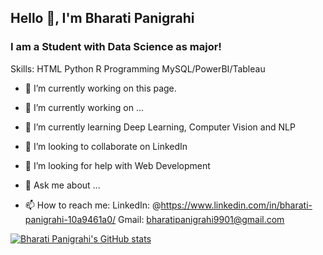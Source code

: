 ## Hello 👋, I'm Bharati Panigrahi
### I am a Student with Data Science as major!

Skills: 
HTML
Python
R Programming
MySQL/PowerBI/Tableau

- 🔭 I’m currently working on this page. 

- 🔭 I’m currently working on ...
- 🌱 I’m currently learning Deep Learning, Computer Vision and NLP
- 👯 I’m looking to collaborate on LinkedIn
- 🤔 I’m looking for help with Web Development
- 💬 Ask me about ...
- 📫 How to reach me: 
LinkedIn: @https://www.linkedin.com/in/bharati-panigrahi-10a9461a0/
Gmail: bharatipanigrahi9901@gmail.com

[![Bharati Panigrahi's GitHub stats](https://github-readme-stats.vercel.app/api?username=Bharati2301&count_private=true&show_icons=true&theme=merko)](https://github.com/Bharati2301/github-readme-stats)


